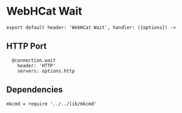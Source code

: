 
# WebHCat Wait

    export default header: 'WebHCat Wait', handler: ({options}) ->

## HTTP Port

      @connection.wait
        header: 'HTTP'
        servers: options.http

## Dependencies

    mkcmd = require '../../lib/mkcmd'
